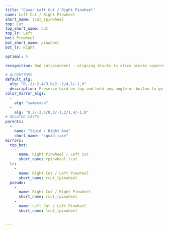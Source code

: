 ```yaml
---
title: "Case: Left Cut / Right Pinwheel"
name: Left Cut / Right Pinwheel
short_name: lcut_rpinwheel
top: Cut
top_short_name: cut
top_lr: Left
bot: Pinwheel
bot_short_name: pinwheel
bot_lr: Right

optimal: 5

recognition: Bad cut/pinwheel - aligning blocks to slice breaks squareshape.

# ALGORITHMS
default_alg:
  alg: "0,-1/-2,4/3,0/2,-1/4,1/-1,0"
  description: Preserve bird on top and hold any angle on bottom to go to squid/axe.
color_mirror_algs:
  -
    alg: "samecase"
  -
    alg: "0,2/-2,4/0,3/-1,2/1,4/-1,0"
# RELATED CASES
parents:
  -
    name: "Squid / Right Axe"
    short_name: "squid_raxe"
mirrors:
  top_bot:
    -
      name: Right Pinwheel / Left Cut
      short_name: rpinwheel_lcut
  lr:
    -
      name: Right Cut / Left Pinwheel
      short_name: rcut_lpinwheel
  pseudo:
    -
      name: Right Cut / Right Pinwheel
      short_name: rcut_rpinwheel
    -
      name: Left Cut / Left Pinwheel
      short_name: lcut_lpinwheel


---
```


